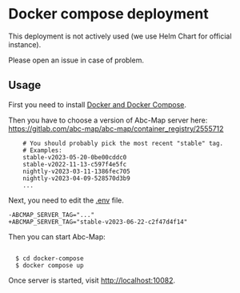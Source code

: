 # Docker compose deployment

This deployment is not actively used (we use Helm Chart for official instance).

Please open an issue in case of problem.

## Usage

First you need to install [Docker and Docker Compose](https://docs.docker.com/get-started/).

Then you have to choose a version of Abc-Map server here: https://gitlab.com/abc-map/abc-map/container_registry/2555712

```
    # You should probably pick the most recent "stable" tag.
    # Examples:
    stable-v2023-05-20-0be00cddc0
    stable-v2022-11-13-c597f4e5fc
    nightly-v2023-03-11-1386fec705
    nightly-v2023-04-09-528570d3b9
    ...
```

Next, you need to edit the [.env](.env) file.

```
-ABCMAP_SERVER_TAG="..."
+ABCMAP_SERVER_TAG="stable-v2023-06-22-c2f47d4f14"
```

Then you can start Abc-Map:

```

  $ cd docker-compose
  $ docker compose up

```

Once server is started, visit [http://localhost:10082](http://localhost:10082).
